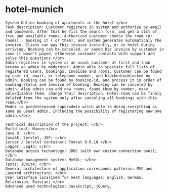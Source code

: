 # hotel-munich
    System Online-booking of apartments in the hotel.</br>
    Task description: Customer registers in system and authorize by email and password. After that he fill the search form, and get a list of free and available rooms. Authorized customer choose the room (or rooms),  booking it ( or them), and system generates automaticaly the invoice. Client can pay this invoice instantly, or in hotel during arriving. Booking can be canceled, or payed his invoice by customer in case it wasn't payed, otherwise customer contacts with support and solve this questions.</br>
    Admin registers in system as an usual customer at first and than became an admin by moderator. Admin able to spectate full lists of registered users, bookings, invoices and rooms. Customer can be found  by user-id, email, or telephone number, and blocked/unblocked by admin. Booking can be found by booking-id, and process it in order of booking-status and invoice of booking. Booking can be canceled by admin. Also admin can add new rooms, found them by number, make able/disable them, change their description. Hotel-room can be finaly deleted from the system only after canceling all bookings with this room.</br>
    Moder is predetermined superadmin witch able to doing everything as same as usual admin, including the possibility of registering new one admin.</br>

    Technical description of the project: </br>
    Build tool: Maven;</br>
    Java 8; </br>
    JavaEE: Servlet, JSP; </br>
    Server / Servlet container: Tomcat 9.0.10 </br>
    Logger: Log4J; </br>
    Database access technology: JDBC (with own custom connection pool);</br>
    Database management system: MySQL; </br>
    Tests: JUnit4; </br>
    General architecture of application corresponds patterns: MVC and Layered architecture; </br>
    User interface localized for next languages: English, German, Belarusian, Russian; </br>
    Advanced used technologies: JavaScript, jQuery.
